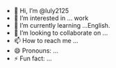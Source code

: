 - 👋 Hi, I’m @luly2125
- 👀 I’m interested in ... work
- 🌱 I’m currently learning ...English.
- 💞️ I’m looking to collaborate on ...
- 📫 How to reach me ...
- 😄 Pronouns: ...
- ⚡ Fun fact: ...

<!---
luly2125/luly2125 is a ✨ special ✨ repository because its `README.md` (this file) appears on your GitHub profile.
You can click the Preview link to take a look at your changes.
--->
